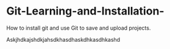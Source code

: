 # Git-Learning-and-Installation-
How to install git and use Git to save and upload projects. 

Askjhdkajshdkjahsdkhasdhaskdhkasdhkashd

